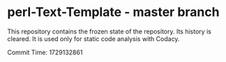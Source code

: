 # perl-Text-Template - master branch

This repository contains the frozen state of the repository.
Its history is cleared. It is used only for static code
analysis with Codacy.

Commit Time: 1729132861